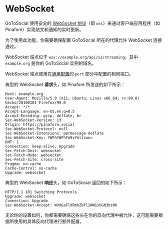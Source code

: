 # WebSocket

GoToSocial 使用安全的 [WebSocket 协议](https://en.wikipedia.org/wiki/WebSocket)（即 `wss`）来通过客户端应用程序（如 Pinafore）实现贴文和通知的实时更新。

为了使用此功能，你需要确保配置 GoToSocial 所在的代理允许 WebSocket 连接通过。

WebSocket 端点位于 `wss://example.org/api/v1/streaming`，其中 `example.org` 是你的 GoToSocial 实例的域名。

WebSocket 端点使用在[通用配置](../../configuration/general.md)的 `port` 部分中配置的相同端口。

典型的 WebSocket **请求**头，如 Pinafore 所发送的如下所示：

```text
Host: example.org
User-Agent: Mozilla/5.0 (X11; Ubuntu; Linux x86_64; rv:99.0) Gecko/20100101 Firefox/99.0
Accept: */*
Accept-Language: en-US,en;q=0.5
Accept-Encoding: gzip, deflate, br
Sec-WebSocket-Version: 13
Origin: https://pinafore.social
Sec-WebSocket-Protocol: null
Sec-WebSocket-Extensions: permessage-deflate
Sec-WebSocket-Key: YWFhYWFhYm9vYmllcwo=
DNT: 1
Connection: keep-alive, Upgrade
Sec-Fetch-Dest: websocket
Sec-Fetch-Mode: websocket
Sec-Fetch-Site: cross-site
Pragma: no-cache
Cache-Control: no-cache
Upgrade: websocket
```

典型的 WebSocket **响应**头，如 GoToSocial 返回的如下所示：

```text
HTTP/1.1 101 Switching Protocols
Upgrade: websocket
Connection: Upgrade
Sec-WebSocket-Accept: WVdGaFlXRmhZbTl2WW1sbGN3bz0K
```

无论你的设置如何，你都需要确保这些头在你的反向代理中被允许，这可能需要根据所使用的具体反向代理进行额外配置。
